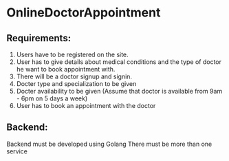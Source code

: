 # OnlineDoctorAppointment

## Requirements:
1. Users have to be registered on the site.
2. User has to give details about medical conditions and the type of doctor he want to book appointment with.
3. There will be a doctor signup and signin.
4. Docter type and specialization to be given
5. Docter availability to be given (Assume that doctor is available from 9am - 6pm on 5 days a week)
4. User has to book an appointment with the doctor

## Backend:  
Backend must be developed using Golang
There must be more than one service
